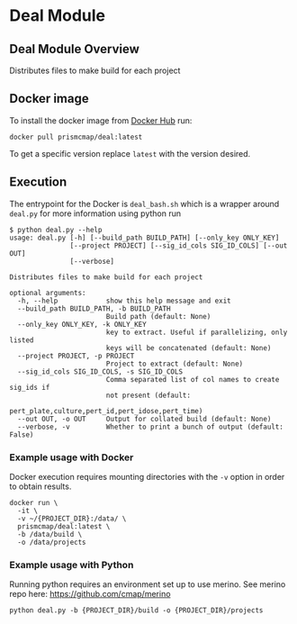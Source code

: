# Deal Module

## Deal Module Overview

Distributes files to make build for each project

## Docker image

To install the docker image from [Docker Hub](https://hub.docker.com/repository/docker/prismcmap/deal) run:

```
docker pull prismcmap/deal:latest
```

To get a specific version replace `latest` with the version desired.

## Execution

The entrypoint for the Docker is `deal_bash.sh` which is a wrapper around `deal.py` for more information using python run

```
$ python deal.py --help
usage: deal.py [-h] [--build_path BUILD_PATH] [--only_key ONLY_KEY]
               [--project PROJECT] [--sig_id_cols SIG_ID_COLS] [--out OUT]
               [--verbose]

Distributes files to make build for each project

optional arguments:
  -h, --help            show this help message and exit
  --build_path BUILD_PATH, -b BUILD_PATH
                        Build path (default: None)
  --only_key ONLY_KEY, -k ONLY_KEY
                        key to extract. Useful if parallelizing, only listed
                        keys will be concatenated (default: None)
  --project PROJECT, -p PROJECT
                        Project to extract (default: None)
  --sig_id_cols SIG_ID_COLS, -s SIG_ID_COLS
                        Comma separated list of col names to create sig_ids if
                        not present (default:
                        pert_plate,culture,pert_id,pert_idose,pert_time)
  --out OUT, -o OUT     Output for collated build (default: None)
  --verbose, -v         Whether to print a bunch of output (default: False)

```

### Example usage with Docker
Docker execution requires mounting directories with the `-v` option in order to obtain results.


```
docker run \
  -it \
  -v ~/{PROJECT_DIR}:/data/ \
  prismcmap/deal:latest \
  -b /data/build \
  -o /data/projects
```


### Example usage with Python

Running python requires an environment set up to use merino. See merino repo here: https://github.com/cmap/merino

```
python deal.py -b {PROJECT_DIR}/build -o {PROJECT_DIR}/projects
```
